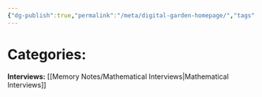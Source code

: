```yaml
---
{"dg-publish":true,"permalink":"/meta/digital-garden-homepage/","tags":"gardenEntry"}
---
```



# Categories:

**Interviews:** [[Memory Notes/Mathematical Interviews\|Mathematical Interviews]]
